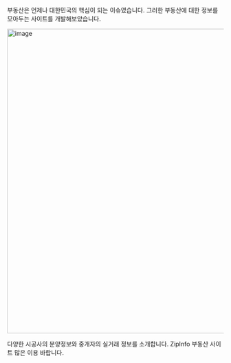 부동산은 언제나 대한민국의 핵심이 되는 이슈였습니다. 그러한 부동산에 대한 정보를 모아두는 사이트를 개발해보았습니다. 

<img width="938" height="706" alt="image" src="https://github.com/user-attachments/assets/6a4811cc-426c-4e79-9afd-87b2b9d0dded" />

다양한 시공사의 분양정보와 중개자의 실거래 정보를 소개합니다. ZipInfo 부동산 사이트 많은 이용 바랍니다. 
